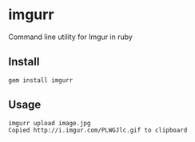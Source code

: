 imgurr
=======

Command line utility for Imgur in ruby


## Install
    gem install imgurr
    
## Usage
    imgurr upload image.jpg
    Copied http://i.imgur.com/PLWGJlc.gif to clipboard
    
